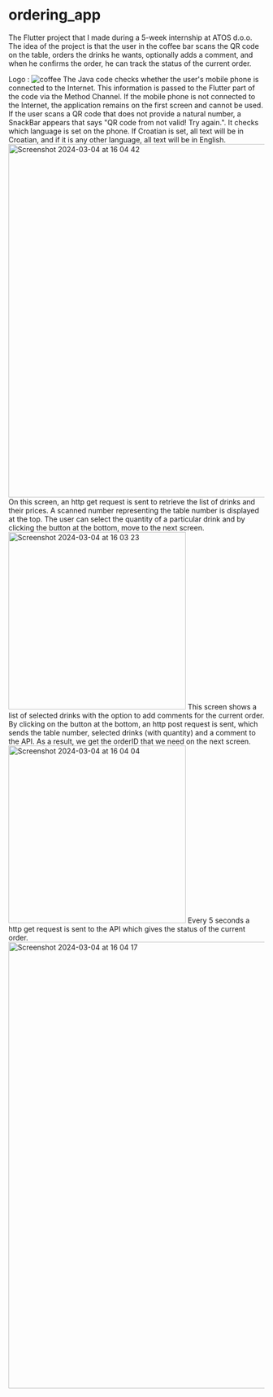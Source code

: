 # ordering_app

The Flutter project that I made during a 5-week internship at ATOS d.o.o. The idea of the project is that the user in the coffee bar scans the QR code on the table, orders the drinks he wants, optionally adds a comment, and when he confirms the order, he can track the status of the current order.

Logo :
![coffee](https://github.com/stjepanstojcevic/OrderingApp/assets/48209720/5482b627-61dd-4941-a35d-09a85e3bc133)
The Java code checks whether the user's mobile phone is connected to the Internet. This information is passed to the Flutter part of the code via the Method Channel. If the mobile phone is not connected to the Internet, the application remains on the first screen and cannot be used. If the user scans a QR code that does not provide a natural number, a SnackBar appears that says "QR code from not valid! Try again.". It checks which language is set on the phone. If Croatian is set, all text will be in Croatian, and if it is any other language, all text will be in English.
<img width="695" alt="Screenshot 2024-03-04 at 16 04 42" src="https://github.com/stjepanstojcevic/OrderingApp/assets/48209720/175cdf46-dccc-4f41-bd01-8f7ddfe94dfd">
On this screen, an http get request is sent to retrieve the list of drinks and their prices. A scanned number representing the table number is displayed at the top. The user can select the quantity of a particular drink and by clicking the button at the bottom, move to the next screen.
<img width="349" alt="Screenshot 2024-03-04 at 16 03 23" src="https://github.com/stjepanstojcevic/OrderingApp/assets/48209720/9da3fd29-cca4-4a72-a617-dcc83e57e7d2">
This screen shows a list of selected drinks with the option to add comments for the current order. By clicking on the button at the bottom, an http post request is sent, which sends the table number, selected drinks (with quantity) and a comment to the API. As a result, we get the orderID that we need on the next screen.
<img width="349" alt="Screenshot 2024-03-04 at 16 04 04" src="https://github.com/stjepanstojcevic/OrderingApp/assets/48209720/1cb0f993-188c-44c0-812b-32edc99ae22e">
Every 5 seconds a http get request is sent to the API which gives the status of the current order.
<img width="878" alt="Screenshot 2024-03-04 at 16 04 17" src="https://github.com/stjepanstojcevic/OrderingApp/assets/48209720/8a9a4d78-20d9-42de-af09-999f359441c9">
